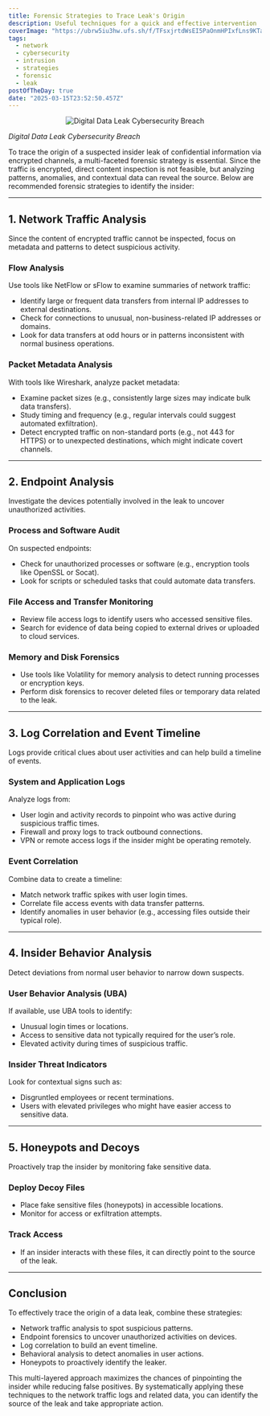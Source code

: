 ```yaml
---
title: Forensic Strategies to Trace Leak's Origin
description: Useful techniques for a quick and effective intervention
coverImage: "https://ubrw5iu3hw.ufs.sh/f/TFsxjrtdWsEI5PaOnmHPIxfLns9KTaAGyScoUlFq7rbY3JNd"
tags:
  - network
  - cybersecurity
  - intrusion
  - strategies
  - forensic
  - leak
postOfTheDay: true
date: "2025-03-15T23:52:50.457Z"
---
```


<p align="center"><img src="https://ubrw5iu3hw.ufs.sh/f/TFsxjrtdWsEI5PaOnmHPIxfLns9KTaAGyScoUlFq7rbY3JNd" alt="Digital Data Leak Cybersecurity Breach" class="rounded-md" /></p>

  <div class="flex justify-center mb-20">
    <span class="text-sm text-center text-white/70"><em>Digital Data Leak Cybersecurity Breach</em></span>
  </div>

To trace the origin of a suspected insider leak of confidential information via encrypted channels, a multi-faceted forensic strategy is essential. Since the traffic is encrypted, direct content inspection is not feasible, but analyzing patterns, anomalies, and contextual data can reveal the source. Below are recommended forensic strategies to identify the insider:

---

## 1. Network Traffic Analysis

Since the content of encrypted traffic cannot be inspected, focus on metadata and patterns to detect suspicious activity.

### Flow Analysis

Use tools like NetFlow or sFlow to examine summaries of network traffic:

- Identify large or frequent data transfers from internal IP addresses to external destinations.
- Check for connections to unusual, non-business-related IP addresses or domains.
- Look for data transfers at odd hours or in patterns inconsistent with normal business operations.

### Packet Metadata Analysis

With tools like Wireshark, analyze packet metadata:

- Examine packet sizes (e.g., consistently large sizes may indicate bulk data transfers).
- Study timing and frequency (e.g., regular intervals could suggest automated exfiltration).
- Detect encrypted traffic on non-standard ports (e.g., not 443 for HTTPS) or to unexpected destinations, which might indicate covert channels.

---

## 2. Endpoint Analysis

Investigate the devices potentially involved in the leak to uncover unauthorized activities.

### Process and Software Audit

On suspected endpoints:

- Check for unauthorized processes or software (e.g., encryption tools like OpenSSL or Socat).
- Look for scripts or scheduled tasks that could automate data transfers.

### File Access and Transfer Monitoring

- Review file access logs to identify users who accessed sensitive files.
- Search for evidence of data being copied to external drives or uploaded to cloud services.

### Memory and Disk Forensics

- Use tools like Volatility for memory analysis to detect running processes or encryption keys.
- Perform disk forensics to recover deleted files or temporary data related to the leak.

---

## 3. Log Correlation and Event Timeline

Logs provide critical clues about user activities and can help build a timeline of events.

### System and Application Logs

Analyze logs from:

- User login and activity records to pinpoint who was active during suspicious traffic times.
- Firewall and proxy logs to track outbound connections.
- VPN or remote access logs if the insider might be operating remotely.

### Event Correlation

Combine data to create a timeline:

- Match network traffic spikes with user login times.
- Correlate file access events with data transfer patterns.
- Identify anomalies in user behavior (e.g., accessing files outside their typical role).

---

## 4. Insider Behavior Analysis

Detect deviations from normal user behavior to narrow down suspects.

### User Behavior Analysis (UBA)

If available, use UBA tools to identify:

- Unusual login times or locations.
- Access to sensitive data not typically required for the user’s role.
- Elevated activity during times of suspicious traffic.

### Insider Threat Indicators

Look for contextual signs such as:

- Disgruntled employees or recent terminations.
- Users with elevated privileges who might have easier access to sensitive data.

---

## 5. Honeypots and Decoys

Proactively trap the insider by monitoring fake sensitive data.

### Deploy Decoy Files

- Place fake sensitive files (honeypots) in accessible locations.
- Monitor for access or exfiltration attempts.

### Track Access

- If an insider interacts with these files, it can directly point to the source of the leak.

---

## Conclusion

To effectively trace the origin of a data leak, combine these strategies:

- Network traffic analysis to spot suspicious patterns.
- Endpoint forensics to uncover unauthorized activities on devices.
- Log correlation to build an event timeline.
- Behavioral analysis to detect anomalies in user actions.
- Honeypots to proactively identify the leaker.

This multi-layered approach maximizes the chances of pinpointing the insider while reducing false positives. By systematically applying these techniques to the network traffic logs and related data, you can identify the source of the leak and take appropriate action.
